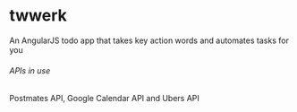 # twwerk
An AngularJS todo app that takes key action words and automates tasks for you

###### APIs in use
Postmates API, Google Calendar API and Ubers API
